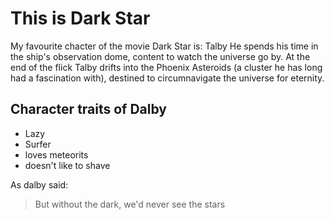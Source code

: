 # This is Dark Star

My favourite chacter of the movie Dark Star is: Talby 
He spends his time in the ship's observation dome, content to watch the universe go by. 
At the end of the flick Talby drifts into the Phoenix Asteroids (a cluster he has long had a fascination with), destined to circumnavigate the universe for eternity.

## Character traits of Dalby
* Lazy
* Surfer
* loves meteorits
* doesn't like to shave

As dalby said:
> But without the dark, we'd never see the stars